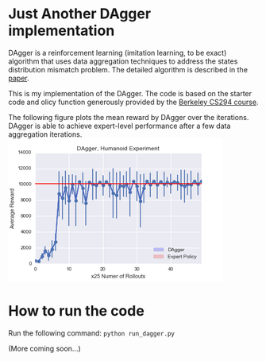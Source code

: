 # Just Another DAgger implementation

DAgger is a reinforcement learning (imitation learning, to be exact) algorithm that uses data aggregation techniques to address the states distribution mismatch problem. The detailed algorithm is described in the [paper](https://arxiv.org/abs/1011.0686).

This is my implementation of the DAgger. The code is based on the starter code and olicy function generously provided by the [Berkeley CS294 course](https://github.com/berkeleydeeprlcourse/homework).

The following figure plots the mean reward by DAgger over the iterations. DAgger is able to achieve expert-level performance after a few data aggregation iterations.  
![](dagger_humanoid.png)

# How to run the code
Run the following command:
``
python run_dagger.py
``

(More coming soon...)
